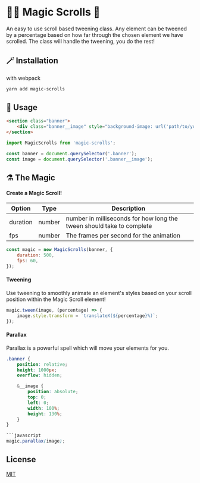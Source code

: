 # 🧙‍♀️ Magic Scrolls 📜

An easy to use scroll based tweening class.
Any element can be tweened by a percentage based on how far through the chosen element we have scrolled.
The class will handle the tweening, you do the rest!

## 🪄 Installation

with webpack

```bash
yarn add magic-scrolls
```

## 🧪 Usage

```html
<section class="banner">
	<div class="banner__image" style="background-image: url('path/to/your/image.jpg');"></div>
</section>
```

```javascript
import MagicScrolls from 'magic-scrolls';

const banner = document.querySelector('.banner');
const image = document.querySelector('.banner__image');
```

## ⚗️ The Magic

#### Create a Magic Scroll!

| Option | Type | Description |
|--------|------|-------------|
| duration | number | number in milliseconds for how long the tween should take to complete | 
| fps | number | The frames per second for the animation | 

```javascript
const magic = new MagicScrolls(banner, {
	duration: 500,
	fps: 60,
});
```

#### Tweening

Use tweening to smoothly animate an element's styles based on your scroll position within the Magic Scroll element!

```javascript
magic.tween(image, (percentage) => {
	image.style.transform = `translateX(${percentage}%)`;
});
```

#### Parallax

Parallax is a powerful spell which will move your elements for you.

```scss
.banner {
	position: relative;
	height: 1000px;
	overflow: hidden;

	&__image {
		position: absolute;
		top: 0;
		left: 0;
		width: 100%;
		height: 130%;
	}
}

```javascript
magic.parallax(image);
```

## License
[MIT](https://choosealicense.com/licenses/mit/)

